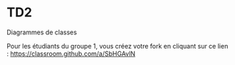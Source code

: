 # TD2
Diagrammes de classes

Pour les étudiants du groupe 1, vous créez votre fork en cliquant sur ce lien : https://classroom.github.com/a/SbHGAvlN
